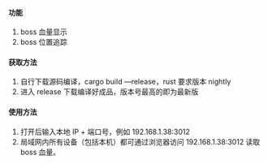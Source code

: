 #### 功能

1. boss 血量显示
2. boss 位置追踪

#### 获取方法

1. 自行下载源码编译，cargo build —release，rust 要求版本 nightly
2. 进入 release 下载编译好成品，版本号最高的即为最新版

#### 使用方法

1. 打开后输入本地 IP + 端口号，例如 192.168.1.38:3012
2. 局域网内所有设备（包括本机）都可通过浏览器访问 192.168.1.38:3012 读取 boss 血量。

